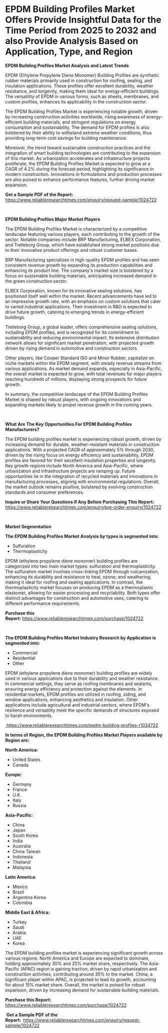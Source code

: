 <p><h1>EPDM Building Profiles Market Offers Provide Insightful Data for the Time Period from 2025 to 2032 and also Provide Analysis Based on Application, Type, and Region</h1></p><p><strong>EPDM Building Profiles Market Analysis and Latest Trends</strong></p>
<p><p>EPDM (Ethylene Propylene Diene Monomer) Building Profiles are synthetic rubber materials primarily used in construction for roofing, sealing, and insulation applications. These profiles offer excellent durability, weather resistance, and longevity, making them ideal for energy-efficient buildings. The versatility of EPDM in various forms, such as sheets, membranes, and custom profiles, enhances its applicability in the construction sector.</p><p>The EPDM Building Profiles Market is experiencing notable growth, driven by increasing construction activities worldwide, rising awareness of energy-efficient building materials, and stringent regulations on energy consumption and sustainability. The demand for EPDM profiles is also bolstered by their ability to withstand extreme weather conditions, thus providing long-term cost savings for building maintenance.</p><p>Moreover, the trend toward sustainable construction practices and the integration of smart building technologies are contributing to the expansion of this market. As urbanization accelerates and infrastructure projects proliferate, the EPDM Building Profiles Market is expected to grow at a CAGR of 4.2% during the forecast period, highlighting its significance in modern construction. Innovations in formulations and production processes are also poised to enhance performance features, further driving market expansion.</p></p>
<p><strong>Get a Sample PDF of the Report:&nbsp;</strong> <a href="https://www.reliableresearchtimes.com/enquiry/request-sample/1024722?utm_campaign=2181&utm_medium=2&utm_source=Github&utm_content=ia&utm_term=18042025&utm_id=epdm-building-profiles">https://www.reliableresearchtimes.com/enquiry/request-sample/1024722</a></p>
<p>&nbsp;</p>
<p><strong>EPDM Building Profiles Major Market Players</strong></p>
<p><p>The EPDM Building Profiles Market is characterized by a competitive landscape featuring various players, each contributing to the growth of the sector. Notable companies include BRP Manufacturing, ELBEX Corporation, and Trelleborg Group, which have established strong market positions due to their innovative product offerings and robust customer bases.</p><p>BRP Manufacturing specializes in high-quality EPDM profiles and has seen consistent revenue growth by expanding its production capabilities and enhancing its product line. The company's market size is bolstered by a focus on sustainable building materials, anticipating increased demand in the green construction sector.</p><p>ELBEX Corporation, known for its innovative sealing solutions, has positioned itself well within the market. Recent advancements have led to an impressive growth rate, with an emphasis on custom solutions that cater to varied industrial applications. Their investment in R&D is expected to drive future growth, catering to emerging trends in energy-efficient buildings.</p><p>Trelleborg Group, a global leader, offers comprehensive sealing solutions, including EPDM profiles, and is recognized for its commitment to sustainability and reducing environmental impact. Its extensive distribution network allows for significant market penetration, with projected growth driven by rising demand in automotive and construction sectors.</p><p>Other players, like Cooper Standard ISG and Minor Rubber, capitalize on niche markets within the EPDM segment, with steady revenue streams from various applications. As market demand expands, especially in Asia-Pacific, the overall market is expected to grow, with total revenues for major players reaching hundreds of millions, displaying strong prospects for future growth.</p><p>In summary, the competitive landscape of the EPDM Building Profiles Market is shaped by robust players, with ongoing innovations and expanding markets likely to propel revenue growth in the coming years.</p></p>
<p>&nbsp;</p>
<p><strong>What Are The Key Opportunities For EPDM Building Profiles Manufacturers?</strong></p>
<p><p>The EPDM building profiles market is experiencing robust growth, driven by increasing demand for durable, weather-resistant materials in construction applications. With a projected CAGR of approximately 5% through 2030, driven by the rising focus on energy efficiency and sustainability, EPDM profiles are favored for their excellent insulation properties and longevity. Key growth regions include North America and Asia-Pacific, where urbanization and infrastructure projects are ramping up. Future opportunities lie in the integration of recycled materials and innovations in manufacturing processes, aligning with environmental regulations. Overall, the market outlook remains positive, bolstered by evolving construction standards and consumer preferences.</p></p>
<p><strong>Inquire or Share Your Questions If Any Before Purchasing This Report:</strong> <a href="https://www.reliableresearchtimes.com/enquiry/pre-order-enquiry/1024722?utm_campaign=2181&utm_medium=2&utm_source=Github&utm_content=ia&utm_term=18042025&utm_id=epdm-building-profiles">https://www.reliableresearchtimes.com/enquiry/pre-order-enquiry/1024722</a></p>
<p>&nbsp;</p>
<p><strong>Market Segmentation</strong></p>
<p><strong>The EPDM Building Profiles Market Analysis by types is segmented into:</strong></p>
<p><ul><li>Sulfuration</li><li>Thermoplasticity</li></ul></p>
<p><p>EPDM (ethylene propylene diene monomer) building profiles are categorized into two main market types: sulfuration and thermoplasticity. The sulfuration market involves cross-linking EPDM through vulcanization, enhancing its durability and resistance to heat, ozone, and weathering, making it ideal for roofing and sealing applications. In contrast, the thermoplasticity market focuses on producing EPDM as a thermoplastic elastomer, allowing for easier processing and recyclability. Both types offer distinct advantages for construction and automotive uses, catering to different performance requirements.</p></p>
<p><strong>Purchase this Report:&nbsp;</strong><a href="https://www.reliableresearchtimes.com/purchase/1024722?utm_campaign=2181&utm_medium=2&utm_source=Github&utm_content=ia&utm_term=18042025&utm_id=epdm-building-profiles">https://www.reliableresearchtimes.com/purchase/1024722</a></p>
<p>&nbsp;</p>
<p><strong>The EPDM Building Profiles Market Industry Research by Application is segmented into:</strong></p>
<p><ul><li>Commercial</li><li>Residential</li><li>Other</li></ul></p>
<p><p>EPDM (ethylene propylene diene monomer) building profiles are widely used in various applications due to their durability and weather resistance. In commercial settings, they serve as roofing membranes and sealants, ensuring energy efficiency and protection against the elements. In residential markets, EPDM profiles are utilized in roofing, siding, and window applications, enhancing aesthetics and insulation. Other applications include agricultural and industrial sectors, where EPDM's resilience and versatility meet the specific demands of structures exposed to harsh environments.</p></p>
<p><a href="https://www.reliableresearchtimes.com/epdm-building-profiles-r1024722?utm_campaign=2181&utm_medium=2&utm_source=Github&utm_content=ia&utm_term=18042025&utm_id=epdm-building-profiles">&nbsp;https://www.reliableresearchtimes.com/epdm-building-profiles-r1024722</a></p>
<p><strong>In terms of Region, the EPDM Building Profiles Market Players available by Region are:</strong></p>
<p>
    <p> <strong> North America: </strong>
        <ul>
            <li>United States</li>
            <li>Canada</li>
        </ul>
        </p> 
    <p> <strong> Europe: </strong>
        <ul>
            <li>Germany</li>
            <li>France</li>
            <li>U.K.</li>
            <li>Italy</li>
            <li>Russia</li>
        </ul>
        </p> 
    <p> <strong> Asia-Pacific: </strong>
        <ul>
            <li>China</li>
            <li>Japan</li>
            <li>South Korea</li>
            <li>India</li>
            <li>Australia</li>
            <li>China Taiwan</li>
            <li>Indonesia</li>
            <li>Thailand</li>
            <li>Malaysia</li>
        </ul>
        </p> 
    <p> <strong> Latin America: </strong>
        <ul>
            <li>Mexico</li>
            <li>Brazil</li>
            <li>Argentina Korea</li>
            <li>Colombia</li>
        </ul>
        </p> 
    <p> <strong> Middle East & Africa: </strong>
        <ul>
            <li>Turkey</li>
            <li>Saudi</li>
            <li>Arabia</li>
            <li>UAE</li>
            <li>Korea</li>
        </ul>
    </p>
    </p>
<p><p>The EPDM building profiles market is experiencing significant growth across various regions. North America and Europe are expected to dominate, holding approximately 30% and 25% market share, respectively. The Asia-Pacific (APAC) region is gaining traction, driven by rapid urbanization and construction activities, contributing around 35% to the market. China, a significant player within APAC, is projected to lead its growth, accounting for about 15% market share. Overall, the market is poised for robust expansion, driven by increasing demand for sustainable building materials.</p></p>
<p><strong>Purchase this Report: </strong><a href="https://www.reliableresearchtimes.com/purchase/1024722?utm_campaign=2181&utm_medium=2&utm_source=Github&utm_content=ia&utm_term=18042025&utm_id=epdm-building-profiles">https://www.reliableresearchtimes.com/purchase/1024722</a></p>
<p>&nbsp;<strong>Get a Sample PDF of the Report:&nbsp;&nbsp;</strong><a href="https://www.reliableresearchtimes.com/enquiry/request-sample/1024722?utm_campaign=2181&utm_medium=2&utm_source=Github&utm_content=ia&utm_term=18042025&utm_id=epdm-building-profiles">https://www.reliableresearchtimes.com/enquiry/request-sample/1024722</a></p>
<p><strong></strong></p>
<p><p></p><p></p><p></p></p>